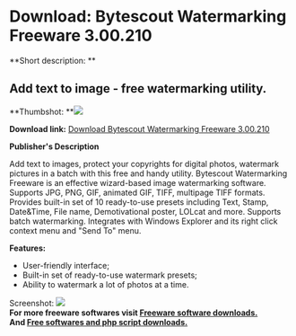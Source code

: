 # Download: Bytescout Watermarking Freeware 3.00.210

**Short description: **

## Add text to image - free watermarking utility.

  
**Thumbshot: **![](http://www.freewarefiles.com/screenshot/bytesctwtrmrk_md.jpg)   
  
**Download link:** [Download Bytescout Watermarking Freeware 3.00.210](http://freesoftwares.boysofts.com/Bytescout-Watermarking-Freeware_program_64457.html)  
  

**Publisher's Description**  
  

Add text to images, protect your copyrights for digital photos, watermark
pictures in a batch with this free and handy utility. Bytescout Watermarking
Freeware is an effective wizard-based image watermarking software. Supports
JPG, PNG, GIF, animated GIF, TIFF, multipage TIFF formats. Provides built-in
set of 10 ready-to-use presets including Text, Stamp, Date&Time, File name,
Demotivational poster, LOLcat and more. Supports batch watermarking.
Integrates with Windows Explorer and its right click context menu and "Send
To" menu.

**Features:**

  * User-friendly interface; 
  * Built-in set of ready-to-use watermark presets; 
  * Ability to watermark a lot of photos at a time. 

  
  
Screenshot: ![](http://www.freewarefiles.com/screenshot/bytesctwtrmrk.jpg)  
**For more freeware softwares visit [Freeware software downloads.](http://freesoftwares.boysofts.com/)**   
**And [Free softwares and php script downloads.](http://www.boysofts.com/)**

